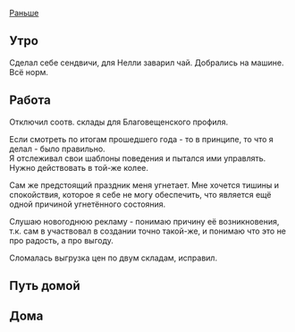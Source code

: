 [Раньше](2019.12.30.md)
## Утро
Сделал себе сендвичи, для Нелли заварил чай.
Добрались на машине. Всё норм.
## Работа
Отключил соотв. склады для Благовещенского профиля.

Если смотреть по итогам прошедшего года - то в принципе, то что я делал - было правильно.  
Я отслеживал свои шаблоны поведения и пытался ими управлять. Нужно действовать в той-же колее.

Сам же предстоящий праздник меня угнетает. Мне хочется тишины и спокойствия, которое я себе не могу обеспечить, что является ещё одной причиной угнетённого состояния.

Слушаю новогоднюю рекламу - понимаю причину её возникновения, т.к. сам в участвовал в создании точно такой-же, и понимаю что это не про радость, а про выгоду.

Сломалась выгрузка цен по двум складам, исправил.
## Путь домой
## Дома